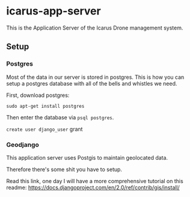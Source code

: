 # icarus-app-server
This is the Application Server of the Icarus Drone management system.


## Setup

### Postgres

Most of the data in our server is stored in postgres. This is how you can setup a postgres database with all of the bells and whistles we need.

First, download postgres:

`sudo apt-get install postgres`

Then enter the database via `psql postgres`.

`create user django_user`
grant 

### Geodjango

This application server uses Postgis to maintain geolocated data.

Therefore there's some shit you have to setup.

Read this link, one day I will have a more comprehensive tutorial on this readme: https://docs.djangoproject.com/en/2.0/ref/contrib/gis/install/